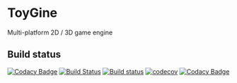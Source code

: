 # ToyGine # 
Multi-platform 2D / 3D game engine

## Build status
[![Codacy Badge](https://api.codacy.com/project/badge/Grade/0714f30e65184255ac8ff04061d21b5c)](https://www.codacy.com/app/DmitryKrutskikh/toygine?utm_source=github.com&utm_medium=referral&utm_content=DmitryKrutskikh/toygine&utm_campaign=badger)
[![Build Status](https://travis-ci.org/DmitryKrutskikh/toygine.svg?branch=master)](https://travis-ci.org/DmitryKrutskikh/toygine)
[![Build status](https://ci.appveyor.com/api/projects/status/324us8hgbkrkuc6o/branch/master?svg=true)](https://ci.appveyor.com/project/DmitryKrutskikh/toygine/branch/master)
[![codecov](https://codecov.io/gh/DmitryKrutskikh/toygine/branch/master/graph/badge.svg)](https://codecov.io/gh/DmitryKrutskikh/toygine)
[![Codacy Badge](https://api.codacy.com/project/badge/Grade/0714f30e65184255ac8ff04061d21b5c)](https://www.codacy.com/app/DmitryKrutskikh/toygine?utm_source=github.com&amp;utm_medium=referral&amp;utm_content=DmitryKrutskikh/toygine&amp;utm_campaign=Badge_Grade)
